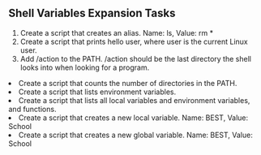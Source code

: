 ## Shell Variables Expansion Tasks
<ol>
<li>Create a script that creates an alias. Name: ls, Value: rm * </li>
<li>Create a script that prints hello user, where user is the current Linux user.</li>
<li>Add /action to the PATH. /action should be the last directory the shell looks into when looking for a program.</li>
</ol>
<li>Create a script that counts the number of directories in the PATH.</li>
<li>Create a script that lists environment variables.</li>
<li>Create a script that lists all local variables and environment variables, and functions.</li>
<li>Create a script that creates a new local variable. Name: BEST, Value: School</li>
<li>Create a script that creates a new global variable. Name: BEST, Value: School</li>

